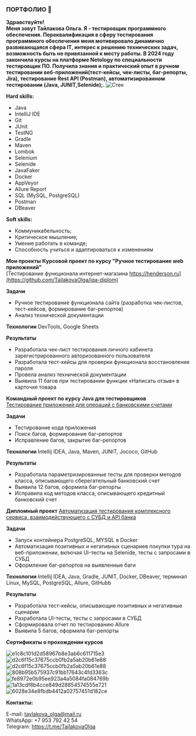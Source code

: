 ### ПОРТФОЛИО :wave:

**Здравствуйте!**\
**Меня зовут Тайлакова Ольга. 
Я - тестировщик программного обеспечения.
Переквалификация в сферу тестирования программного обеспечения меня мотивировало динамично развивающаяся сфера IT, интерес к решению технических задач, возможность быть не привязанной к месту работы. 
В 2024 году закончила курсы на платформе Netology по специальности тестировщик ПО. 
Получила знания и практический опыт в ручном тестировании веб-приложений(тест-кейсы, чек-листы, баг-репорты, Jira), тестирование Rest API (Postman), автоматизированном тестировании (Java, JUNIT,Selenide);.**
![Стек](https://github.com/TailakovaOlga/TailakovaOlga/assets/142083950/f3775ce6-7e06-4d27-b8bd-f4e2ba8c64bd)

**Hard skills:**
+ Java 
+ IntelliJ IDE
+ Git
+ JUnit
+ TestNG
+ Gradle
+ Maven
+ Lombok
+ Selenium
+ Selenide
+ JavaFaker
+ Docker
+ AppVeyor
+ Allure Report
+ SQL (MySQL, PostgreSQL)
+ Postman
+ DBeaver

**Soft skills:**
+ Коммуникабельность;
+ Критическое мышление;
+ Умение работать в команде;
+ Способность учиться и адаптироваться к изменениям

**Мои проекты**
**Курсовой проект по курсу "Ручное тестирование web приложений"**\
[Тестирование функционала интернет-магазина https://henderson.ru](https://github.com/TailakovaOlga/iqa-diplom)

**Задачи**
- Ручное тестирование функционала сайта (разработка чек-листов, тест-кейсов, формирование баг-репортов)
- Анализ технической документации

**Технологии**
DevTools, Google Sheets

**Результаты**
- Разработала чек-лист тестирования личного кабинета зарегистрированного авторизованного пользователя
- Разработала тест-кейсы для проверки функционала восстановления пароля
- Провела анализ технической документации
- Выявила 11 багов при тестировании функции «Написать отзыв» в карточке товара

**Командный проект по курсу Java для тестировщиков**\
[Тестирование приложений для операций с банковскими счетами](https://github.com/TailakovaOlga/CreditAccount)

**Задачи**
- Тестирование кода приложения
- Поиск багов, формирование баг-репортов
- Исправление багов, закрытие баг-репортов

**Технологии**
Intellij IDEA, Java, Maven, JUNIT, Jococo, GitHub

**Результаты**
- Разработала параметризированные тесты для проверки методов класса, описывающего сберегательный банковский счет
- Выявила 12 багов, оформила баг-репорты
- Исправила код методов класса, описывающего кредитный банковский счет

**Дипломный проект**
[Автоматизация тестирования комплексного сервиса, взаимодействующего с СУБД и API банка](https://github.com/TailakovaOlga/Diplom-QA)

**Задачи**
- Запуск контейнера PostgreSQL, MYSQL в Docker
- Автоматизация позитивных и негативных сценариев покупки тура на веб-приложении, включая UI-тесты на Selenide, тесты с запросами в СУБД
- Оформление баг-репортов на выявленные баги

**Технологии**
Intellij IDEA, Java, Gradle, JUNIT, Docker, DBeaver, терминал Linux, MySQL, PostgreSQL, Allure, GitHubb

**Результаты**
- Разработала тест-кейсы, описывающие позитивных и негативные сценарии
- Разработала UI-тесты, тесты с запросами в СУБД
- Сформировала отчет по тестированию Allure
- Выявила 5 багов, оформила баг-репорты

**Сертификаты о прохождении курсов**

![e1c8c101d2d58967b8e3ab6c611715e3](https://github.com/TailakovaOlga/TailakovaOlga/assets/142083950/3ac3c3e0-ea43-4f02-b9ef-50e6af44bdbc)   ![d2c6f15c37675ccb0fb2a5ab20b61e88](https://github.com/TailakovaOlga/TailakovaOlga/assets/142083950/db61b84c-0d7f-454f-b28d-426c479be01c)
![d2c6f15c37675ccb0fb2a5ab20b61e88](https://github.com/TailakovaOlga/TailakovaOlga/assets/142083950/db61b84c-0d7f-454f-b28d-426c479be01c)
![808b95b575937c91bb17643c4fd3363c](https://github.com/TailakovaOlga/TailakovaOlga/assets/142083950/4999826b-2196-4eac-858f-2771a62f9018)
![fe8972e0b95ee923a4a5084fa084769b](https://github.com/TailakovaOlga/TailakovaOlga/assets/142083950/83f21d61-e3e9-47f5-9f28-b1ec1ea3b6bb)
![1a13cdf8b4cce849d28854574555e721](https://github.com/TailakovaOlga/TailakovaOlga/assets/142083950/9356f619-b6bc-42d6-a96d-e81a6308ab72)
![6028e34e8fbdb4412a02757451d182ce](https://github.com/TailakovaOlga/TailakovaOlga/assets/142083950/bd84d7b7-fad5-4e6e-8a16-87cbe354628f)

**Контакты:**

E-mail: taylakova_olga@mail.ru\
WhatsApp: +7 953 792 42 54\
Telegram: https://t.me/TailakovaOlga 

<!--
**TailakovaOlga/TailakovaOlga** is a ✨ _special_ ✨ repository because its `README.md` (this file) appears on your GitHub profile.
[//]: # (Preview)
